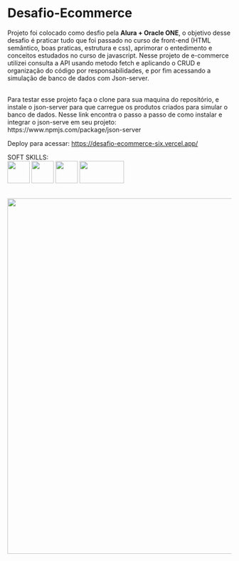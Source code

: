 <h1>Desafio-Ecommerce</h1>
Projeto foi colocado como desfio pela <strong>Alura + Oracle ONE</strong>, o objetivo desse desafio é praticar tudo que foi passado no curso de front-end (HTML semântico, boas praticas, estrutura e css), 
aprimorar o entedimento e conceitos estudados no curso de javascript.
Nesse projeto de e-commerce utilizei consulta a API usando metodo fetch e aplicando o CRUD e organização do código por responsabilidades, e por fim acessando a simulação de banco de dados com Json-server.
</br></br>
<p>
  Para testar esse projeto faça o clone para sua maquina do repositório, e instale o json-server para que carregue os produtos criados para simular o banco de dados.
  Nesse link encontra o passo a passo de como instalar e integrar o json-serve em seu projeto:
  https://www.npmjs.com/package/json-server
  
  Deploy para acessar: https://desafio-ecommerce-six.vercel.app/
</p>
<p>
SOFT SKILLS: <br/>
<img src="https://user-images.githubusercontent.com/90517279/228700908-a153fc51-38c1-4168-89b6-66b06805aa05.png" width="50"/>
<img src="https://user-images.githubusercontent.com/90517279/228700992-741acf4f-bc1c-4e4f-9a75-b92a0f2a8ec7.png" width="50"/>
<img src="https://user-images.githubusercontent.com/90517279/228701032-6ea9fdd1-8062-47f8-976f-9eea7ce1d914.png" width="50"/>
 <img src="https://github.com/jesiel-silva/Sobre-Mim/assets/90517279/c5ac7a04-0faf-4feb-bf46-61b68b019707" width="100" height="50">
</p>
<br/>
<div align="center">
  <img src="https://user-images.githubusercontent.com/90517279/229224858-37a24840-eca7-4a0b-8c3d-3e00c2dad2eb.png" width="800">
</div>
